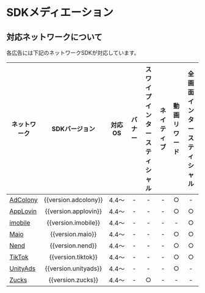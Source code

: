 
# SDKメディエーション

## 対応ネットワークについて

各広告には下記のネットワークSDKが対応しています。

ネットワーク|SDKバージョン|対応OS| バナー | スワイプインタースティシャル | ネイティブ | 動画リワード | 全画面インタースティシャル
---|:-:|:-:|:-:|:-:|:-:|:-:|:-:
[AdColony](adcolony.md)|{{version.adcolony}}|4.4〜| - | - | - | ○ | -
[AppLovin](applovin.md)|{{version.applovin}}|4.4〜| - | - | - | ○ | ○
[imobile](imobile.md)  |{{version.imobile}} |4.4〜| - | - | - | - | ○
[Maio](maio.md)        |{{version.maio}}    |4.4〜| - | - | - | ○ | ○
[Nend](nend.md)        |{{version.nend}}    |4.4〜| - | - | - | ○ | ○
[TikTok](tiktok.md)    |{{version.tiktok}}  |4.4〜| - | - | - | ○ | ○
[UnityAds](unityads.md)|{{version.unityads}}|4.4〜| - | - | - | ○ | -
[Zucks](zucks.md)      |{{version.zucks}}   |4.4〜| - | ○ | - | - | -
